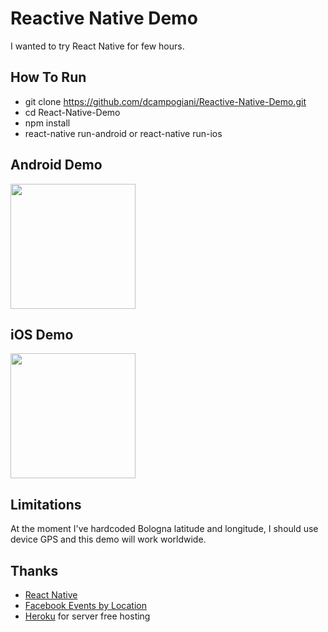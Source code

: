 # Reactive Native Demo
I wanted to try React Native for few hours.

## How To Run
 - git clone https://github.com/dcampogiani/Reactive-Native-Demo.git
 - cd React-Native-Demo
 - npm install
 - react-native run-android or react-native run-ios


## Android Demo
<img src="https://github.com/dcampogiani/Reactive-Native-Demo/blob/master/demoAndroid.gif?raw=true" width="200"> 

## iOS Demo
<img src="https://github.com/dcampogiani/Reactive-Native-Demo/blob/master/demoiOS.gif?raw=true" width="200">

## Limitations
At the moment I've hardcoded Bologna latitude and longitude, I should use device GPS and this demo will work worldwide.

## Thanks
 - [React Native](https://facebook.github.io/react-native/)
 - [Facebook Events by Location](https://github.com/tobilg/facebook-events-by-location)
 - [Heroku](https://www.heroku.com/) for server free hosting


